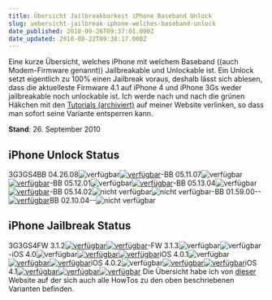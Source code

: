 ```yaml
---
title: Übersicht Jailbreakbarkeit iPhone Baseband Unlock
slug: uebersicht-jailbreak-iphone-welches-baseband-unlock
date_published: 2010-09-26T09:37:01.000Z
date_updated: 2018-08-22T09:38:17.000Z
---
```


Eine kurze Übersicht, welches iPhone mit welchem Baseband ((auch Modem-Firmware genannt)) Jailbreakable und Unlockable ist. Ein Unlock setzt eigentlich zu 100% einen Jailbreak voraus, deshalb lässt sich ablesen, dass die aktuelleste Firmware 4.1 auf iPhone 4 und iPhone 3Gs weder jailbreakable noch unlockable ist. Ich werde nach und nach die grünen Häkchen mit den [Tutorials (archiviert)](http://web.archive.org/web/20100928231020/http://thafaker.de:80/iphone-ipod-ipad-jailbreak) auf meiner Website verlinken, so dass man sofort seine Variante entsperren kann.

**Stand**: 26. September 2010

## iPhone Unlock Status

3G3GS4BB 04.26.08![verfügbar](//picdump.thafaker.de/2010/09/haken.png)[![verfügbar](//picdump.thafaker.de/2010/09/haken.png)](__GHOST_URL__/04/unlock-furs-iphone-4-ist-da-ultrasn0w)-BB 05.11.07![verfügbar](//picdump.thafaker.de/2010/09/haken.png)[![verfügbar](//picdump.thafaker.de/2010/09/haken.png)](__GHOST_URL__/04/unlock-furs-iphone-4-ist-da-ultrasn0w)-BB 05.12.01![verfügbar](//picdump.thafaker.de/2010/09/haken.png)[![verfügbar](//picdump.thafaker.de/2010/09/haken.png)](__GHOST_URL__/04/unlock-furs-iphone-4-ist-da-ultrasn0w)-BB 05.13.04![verfügbar](//picdump.thafaker.de/2010/09/haken.png)[![verfügbar](//picdump.thafaker.de/2010/09/haken.png)](__GHOST_URL__/04/unlock-furs-iphone-4-ist-da-ultrasn0w)-BB 05.14.02![nicht verfügbar](//picdump.thafaker.de/2010/09/kreuz.png)![nicht verfügbar](//picdump.thafaker.de/2010/09/kreuz.png)-BB 01.59.00--[![verfügbar](//picdump.thafaker.de/2010/09/haken.png)](__GHOST_URL__/04/unlock-furs-iphone-4-ist-da-ultrasn0w)BB 02.10.04--![nicht verfügbar](//picdump.thafaker.de/2010/09/kreuz.png)

## iPhone Jailbreak Status
3G3GS4FW 3.1.2[![verfügbar](//picdump.thafaker.de/2010/09/haken.png)](__GHOST_URL__/14/jailbreak-iphone-3g-oder-3gs-mit-baseband-05-11-07-und-blackra1n)[![verfügbar](//picdump.thafaker.de/2010/09/haken.png)](__GHOST_URL__/14/jailbreak-iphone-3g-oder-3gs-mit-baseband-05-11-07-und-blackra1n)-FW 3.1.3![verfügbar](//picdump.thafaker.de/2010/09/haken.png)![verfügbar](//picdump.thafaker.de/2010/09/haken.png)-iOS 4.0![verfügbar](//picdump.thafaker.de/2010/09/haken.png)[![verfügbar](//picdump.thafaker.de/2010/09/haken.png)](__GHOST_URL__/02/vorgehensweise-zum-neuen-jailbreak-jailbreakme-2-0)[![verfügbar](//picdump.thafaker.de/2010/09/haken.png)](__GHOST_URL__/02/vorgehensweise-zum-neuen-jailbreak-jailbreakme-2-0)iOS 4.0.1![verfügbar](//picdump.thafaker.de/2010/09/haken.png)[![verfügbar](//picdump.thafaker.de/2010/09/haken.png)](__GHOST_URL__/02/vorgehensweise-zum-neuen-jailbreak-jailbreakme-2-0)[![verfügbar](//picdump.thafaker.de/2010/09/haken.png)](__GHOST_URL__/02/vorgehensweise-zum-neuen-jailbreak-jailbreakme-2-0)iOS 4.0.2![verfügbar](//picdump.thafaker.de/2010/09/haken.png)[![verfügbar](//picdump.thafaker.de/2010/09/haken.png)](__GHOST_URL__/10/howto-limera1n-jailbreak-windows-ios-4-1-iphone-3gs-iphone-4)[![verfügbar](//picdump.thafaker.de/2010/09/haken.png)](__GHOST_URL__/10/howto-limera1n-jailbreak-windows-ios-4-1-iphone-3gs-iphone-4)iOS 4.1[![verfügbar](//picdump.thafaker.de/2010/09/haken.png)](__GHOST_URL__/22/iphone-3g-ios-4-1-jailbreak-anleitung-redsn0w)[![verfügbar](//picdump.thafaker.de/2010/09/haken.png)](__GHOST_URL__/10/howto-limera1n-jailbreak-windows-ios-4-1-iphone-3gs-iphone-4)[![verfügbar](//picdump.thafaker.de/2010/09/haken.png)](__GHOST_URL__/10/howto-limera1n-jailbreak-windows-ios-4-1-iphone-3gs-iphone-4)
Die Übersicht habe ich von [dieser](http://www.ma3xl3.com/) Website auf der sich auch alle HowTos zu den oben beschriebenen Varianten befinden.
